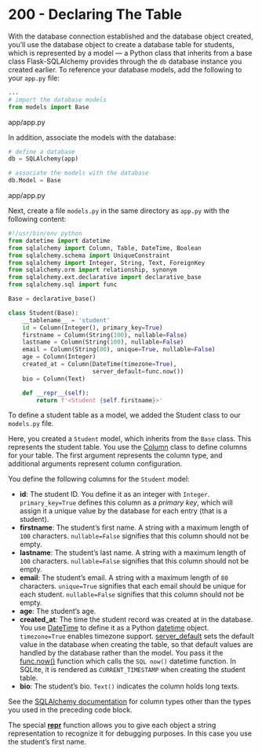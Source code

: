 # 200 - Declaring The Table

With the database connection established and the database object created, you’ll use the database object to create a database table for students, which is represented by a model — a Python class that inherits from a base class Flask-SQLAlchemy provides through the ```db``` database instance you created earlier. To reference your database models, add the following to your ```app.py``` file:

```python title="app.py"
...
# import the database models
from models import Base
```
app/app.py

In addition, associate the models with the database:

```python title="app.py"
# define a database
db = SQLAlchemy(app)

# associate the models with the database
db.Model = Base
```
app/app.py

Next, create a file ```models.py``` in the same directory as ```app.py``` with the following content:

```python title="models.py"
#!/usr/bin/env python
from datetime import datetime
from sqlalchemy import Column, Table, DateTime, Boolean
from sqlalchemy.schema import UniqueConstraint
from sqlalchemy import Integer, String, Text, ForeignKey
from sqlalchemy.orm import relationship, synonym
from sqlalchemy.ext.declarative import declarative_base
from sqlalchemy.sql import func

Base = declarative_base()

class Student(Base):
    __tablename__ = 'student'
    id = Column(Integer(), primary_key=True)
    firstname = Column(String(100), nullable=False)
    lastname = Column(String(100), nullable=False)
    email = Column(String(80), unique=True, nullable=False)
    age = Column(Integer)
    created_at = Column(DateTime(timezone=True),
                        server_default=func.now())
    bio = Column(Text)

    def __repr__(self):
        return f'<Student {self.firstname}>'
```

To define a student table as a model, we added the Student class to our ```models.py``` file.

Here, you created a ```Student``` model, which inherits from the ```Base``` class. This represents the student table. You use the [Column](https://docs.sqlalchemy.org/en/14/core/metadata.html#sqlalchemy.schema.Column) class to define columns for your table. The first argument represents the column type, and additional arguments represent column configuration.

You define the following columns for the ```Student``` model:

- **id**: The student ID. You define it as an integer with ```Integer```. ```primary_key=True``` defines this column as a *primary key*, which will assign it a unique value by the database for each entry (that is a student).
- **firstname**: The student’s first name. A string with a maximum length of ```100``` characters. ```nullable=False``` signifies that this column should not be empty.
- **lastname**: The student’s last name. A string with a maximum length of ```100``` characters. ```nullable=False``` signifies that this column should not be empty.
- **email**: The student’s email. A string with a maximum length of ```80``` characters. ```unique=True``` signifies that each email should be unique for each student. ```nullable=False``` signifies that this column should not be empty.
- **age**: The student’s age.
- **created_at**: The time the student record was created at in the database. You use [DateTime](https://docs.sqlalchemy.org/en/14/core/type_basics.html#sqlalchemy.types.DateTime) to define it as a Python [datetime](https://docs.python.org/3/library/datetime.html#datetime.datetime) object. ```timezone=True``` enables timezone support. [server_default](https://docs.sqlalchemy.org/en/14/core/defaults.html#server-invoked-ddl-explicit-default-expressions) sets the default value in the database when creating the table, so that default values are handled by the database rather than the model. You pass it the [func.now()](https://docs.sqlalchemy.org/en/14/core/functions.html#sqlalchemy.sql.functions.now) function which calls the ```SQL now()``` datetime function. In SQLite, it is rendered as ```CURRENT_TIMESTAMP``` when creating the student table.
- **bio**: The student’s bio. ```Text()``` indicates the column holds long texts.

See the [SQLAlchemy documentation](https://docs.sqlalchemy.org/en/14/core/type_basics.html) for column types other than the types you used in the preceding code block.

The special [__repr__](https://docs.python.org/3/reference/datamodel.html#object.__repr__) function allows you to give each object a string representation to recognize it for debugging purposes. In this case you use the student’s first name.